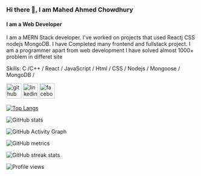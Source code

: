 <!-- ![I am a Web Developer](https://avatars.githubusercontent.com/u/85872364?s=400&u=76b5bb440caeda3cc14e417217b19af9b2ed4f7b&v=4) -->
### Hi there 👋, I am Mahed Ahmed Chowdhury
#### I am a Web Developer


I am a MERN Stack developer. I've worked on projects that used Reactj CSS nodejs MongoDB. I have Completed many frontend and fullstack project. I am a  programmer apart from web development I have solved almost 1000+ problem in differet site

Skills:  C /C++ / React / JavaScript / Html / CSS / Nodejs / Mongoose / MongoDB /




[<img src='https://cdn.jsdelivr.net/npm/simple-icons@3.0.1/icons/github.svg' alt='github' height='40'>](https://github.com/Mahed21)  [<img src='https://cdn.jsdelivr.net/npm/simple-icons@3.0.1/icons/linkedin.svg' alt='linkedin' height='40'>](https://www.linkedin.com/in/mahed-chowdhury/)  [<img src='https://cdn.jsdelivr.net/npm/simple-icons@3.0.1/icons/facebook.svg' alt='facebook' height='40'>](https://www.facebook.com/mahedahmed.chy.5)  

[![Top Langs](https://github-readme-stats.vercel.app/api/top-langs/?username=Mahed21)](https://github.com/anuraghazra/github-readme-stats)

![GitHub stats](https://github-readme-stats.vercel.app/api?username=Mahed21&show_icons=true)  

![GitHub Activity Graph](https://activity-graph.herokuapp.com/graph?username=Mahed21)  

![GitHub metrics](https://metrics.lecoq.io/Mahed21)  

![GitHub streak stats](https://github-readme-streak-stats.herokuapp.com/?user=Mahed21)  

![Profile views](https://gpvc.arturio.dev/Mahed21)  
